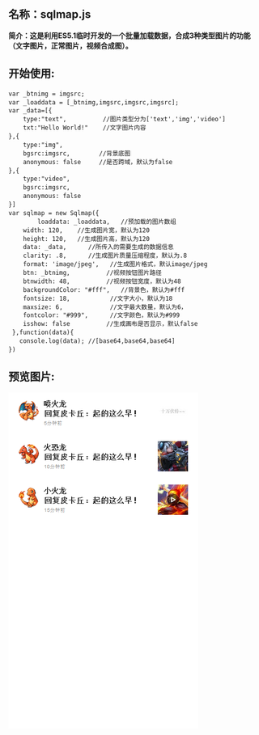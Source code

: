 ## 名称：sqlmap.js
<b>简介：这是利用ES5.1临时开发的一个批量加载数据，合成3种类型图片的功能（文字图片，正常图片，视频合成图）。</b>

## 开始使用:
```html
var _btnimg = imgsrc;
var _loaddata = [_btnimg,imgsrc,imgsrc,imgsrc];
var _data=[{
	type:"text",          //图片类型分为['text','img','video']
	txt:"Hello World!"    //文字图片内容
},{
	type:"img",
	bgsrc:imgsrc,        //背景底图
	anonymous: false     //是否跨域，默认为false
},{
	type:"video",
	bgsrc:imgsrc,
	anonymous: false
}]
var sqlmap = new Sqlmap({	
        loaddata: _loaddata,   //预加载的图片数组
	width: 120,    //生成图片宽，默认为120
	height: 120,   //生成图片高，默认为120
	data: _data,      //所传入的需要生成的数据信息
	clarity: .8,      //生成图片质量压缩程度，默认为.8
	format: 'image/jpeg',   //生成图片格式，默认image/jpeg
	btn: _btnimg,          //视频按钮图片路径
	btnwidth: 48,          //视频按钮宽度，默认为48
	backgroundColor: "#fff",   //背景色，默认为#fff
	fontsize: 18,           //文字大小，默认为18
	maxsize: 6,             //文字最大数量，默认为6，
	fontcolor: "#999",      //文字颜色，默认为#999
	isshow: false          //生成画布是否显示，默认false
 },function(data){
   console.log(data); //[base64,base64,base64]
})
```
## 预览图片:
<img src="https://github.com/jsmask/Splmap/blob/master/exhibition.png" />


